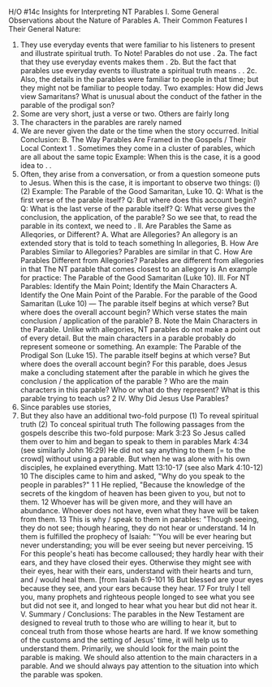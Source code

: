 H/O #14c	Insights for Interpreting NT Parables
I. Some General Observations about the Nature of Parables
A. Their Common Features I Their General Nature:
1. They use everyday events that were familiar to his listeners to present and illustrate spiritual truth. To Note! Parables do not use .
2a. The fact that they use everyday events makes them .
2b. But the fact that parables use everyday events to illustrate a spiritual truth means . .
2c. Also, the details in the parables were familiar to people in that time; but they might not be familiar to people today. Two examples:
 	How did Jews view Samaritans?
 	What is unusual about the conduct of the father in the parable of the prodigal son?
3.	Some are very short, just a verse or two. Others are fairly long
4.	The characters in the parables are rarely named
5.	We are never given the date or the time when the story occurred.
Initial Conclusion:
B. The Way Parables Are Framed in the Gospels / Their Local Context
1 . Sometimes they come in a cluster of parables, which are all about the same topic  Example:
When this is the case, it is a good idea to . .
2. Often, they arise from a conversation, or from a question someone puts to Jesus. When this is the case, it is important to observe two things:
(l)
(2)
Example: The Parable of the Good Samaritan, Luke 10.
Q: What is the first verse of the parable itself? Q: But where does this account begin?
Q: What is the last verse of the parable itself?
Q: What verse gives the conclusion, the application, of the parable?
So we see that, to read the parable in its context, we need to .
ll. Are Parables the Same as Alleqories, or Different?
A.	What are Allegories?
An allegory is an extended story that is told to teach something In allegories,
B.	How Are Parables Similar to Allegories?
Parables are similar in that
C.	How Are Parables Different from Allegories?
Parables are different from allegories in that
The NT parable that comes closest to an allegory is
An example for practice: The Parable of the Good Samaritan (Luke 10).
Ill. For NT Parables: Identify the Main Point; Identify the Main Characters
A.	Identify the One Main Point of the Parable.
For the parable of the Good Samaritan (Luke 10) —   The parable itself begins at which verse?
 	But where does the overall account begin?
 	Which verse states the main conclusion / application of the parable?
B.	Note the Main Characters in the Parable.
Unlike with allegories, NT parables do not make a point out of every detail.
But the main characters in a parable probably do represent someone or something.
An example: The Parable of the Prodigal Son (Luke 15).
 	The parable itself begins at which verse?
 	But where does the overall account begin?
 	For this parable, does Jesus make a concluding statement after the parable in which he gives the conclusion / the application of the parable ?
 	Who are the main characters in this parable? Who or what do they represent?
 	What is this parable trying to teach us?
2
IV.	Why Did Jesus Use Parables?
1.	Since parables use stories,
2.	But they also have an additional two-fold purpose
(1)	To reveal spiritual truth
(2)	To conceal spiritual truth
The following passages from the gospels describe this two-fold purpose:
Mark 3:23
So Jesus called them over to him and began to speak to them in parables
Mark 4:34 (see similarly John 16:29)
He did not say anything to them [= to the crowd] without using a parable. But when he was alone with his own disciples, he explained everything.
Matt 13:10-17 (see also Mark 4:10-12)
10 The disciples came to him and asked, "Why do you speak to the people in parables?"
1 1 He replied, "Because the knowledge of the secrets of the kingdom of heaven has been given to you, but not to them. 12 Whoever has will be given more, and they will have an abundance. Whoever does not have, even what they have will be taken from them. 13 This is why / speak to them in parables:
"Though seeing, they do not see; though hearing, they do not hear or understand.
14	In them is fulfilled the prophecy of Isaiah:
"'You will be ever hearing but never understanding; you will be ever seeing but never perceiving.
15	For this people's heati has become calloused; they hardly hear with their ears, and they have closed their eyes.
Otherwise they might see with their eyes, hear with their ears, understand with their hearts and turn, and / would heal them. [from Isaiah 6:9-101
16	But blessed are your eyes because they see, and your ears because they hear. 17 For truly I tell you, many prophets and righteous people longed to see what you see but did not see it, and longed to hear what you hear but did not hear it.
V.	Summary / Conclusions:
The parables in the New Testament are designed to reveal truth to those who are willing to hear it, but to conceal truth from those whose hearts are hard. If we know something of the customs and the setting of Jesus' time, it will help us to understand them.
Primarily, we should look for the main point the parable is making. We should also attention to the main characters in a parable. And we should always pay attention to the situation into which the parable was spoken.
